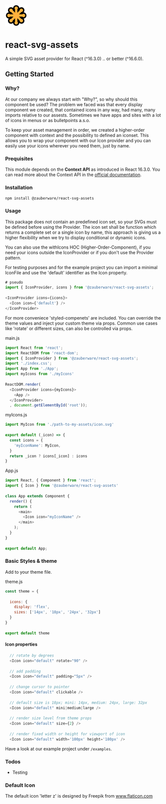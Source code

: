 ![Official SVG logo](svg-logo.png)
# react-svg-assets
A simple SVG asset provider for React (^16.3.0) .. or better (^16.6.0).

## Getting Started

### Why?
At our company we always start with "Why?", so why should this component be used?
The problem we faced was that every display component we created, that contained icons in any way, had many, many imports relative to our assests. Sometimes we have apps and sites with a lot of icons in menus or as bulletpoints a.s.o.

To keep your asset management in order, we created a higher-order component with context and the possibility to defined an iconset. This allows you to wrap your component with our Icon provider and you can easily use your icons wherever you need them, just by name.

### Prequisites
This module depends on the **Context API** as introduced in React 16.3.0. You can read more about the Context API in the [official documentation](https://reactjs.org/docs/context.html).

### Installation
```
npm install @zauberware/react-svg-assets
```

### Usage
This package does not contain an predefined icon set, so your SVGs must be defined before using the Provider.
The icon set shall be function which returns a complete set or a single icon by name, this approach is giving us a higher flexibility when we try to display conditional or dynamic icons.

You can also use the withIcons HOC (Higher-Order-Component), if you need your icons outside the IconProvider or if you don't use the Provider pattern.

For testing purposes and for the example project you can import a minimal IconFile and use the 'default' identifier as the Icon property.

```javascript
# pseudo
import { IconProvider, icons } from '@zauberware/react-svg-assets';

<IconProvider icons={icons}>
  <Icon icon={'default'} />
</IconProvider>
```

For more conveniece 'styled-compenets' are included. You can override the theme values and inject your custom theme via props. Common use cases like 'rotate' or different sizes, can also be controlled via props.

main.js
```javascript
import React from 'react';
import ReactDOM from 'react-dom';
import { IconProvider } from '@zauberware/react-svg-assets';
import './index.css';
import App from './App';
import myIcons from './myIcons'

ReactDOM.render(
  <IconProvider icons={myIcons}>
    <App />
  </IconProvider>
  , document.getElementById('root'));
```

myIcons.js
```javascript
import MyIcon from './path-to-my-assets/icon.svg'

export default (_icon) => {
  const icons = {
    'myIconName': MyIcon,
  }
  return _icon ? icons[_icon] : icons
}

```

App.js
```javascript
import React, { Component } from 'react';
import { Icon } from '@zauberware/react-svg-assets'

class App extends Component {
  render() {
    return (
      <main>
        <Icon icon="myIconName" />
      </main>
    );
  }
}

export default App;

```


### Basic Styles & theme

Add to your theme file.

theme.js
```javascript
const theme = {

  icons: {
    display: 'flex',
    sizes: ['14px', '18px', '24px', '32px']  
  }
}

export default theme
```



#### Icon properties
```javascript
  // rotate by degrees
  <Icon icon="default" rotate="90" />

  // add padding
  <Icon icon="default" padding="5px" />
  
  // change cursor to pointer
  <Icon icon="default" clickable />

  // default size is 18px; mini: 14px, medium: 24px, large: 32px
  <Icon icon="default" mini|medium|large />

  // render size level from theme props
  <Icon icon="default" size={2} />

  // render fixed width or height for viewport of icon
  <Icon icon="default" width='100px' height='180px' />
```

Have a look at our example project under `/examples`.

### Todos
* Testing


### Default Icon
The default icon 'letter z' is designed by Freepik from www.flaticon.com

